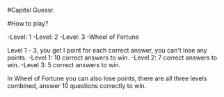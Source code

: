 #Capital Guessr.

#How to play?

-Level: 1
-Level: 2
-Level: 3
-Wheel of Fortune

Level 1 - 3, you get I point for each correct answer, you can't lose any points.
    -Level 1: 10 correct answers to win.
    -Level 2: 7 correct answers to win.
    -Level 3: 5 correct answers to win.

In Wheel of Fortune you can also lose points, there are all three levels combined, answer 10 questions correctly to win.